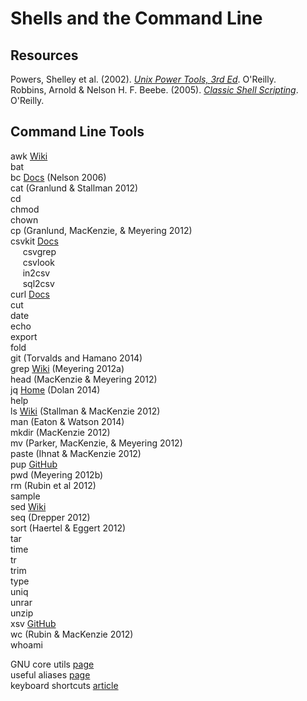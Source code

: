# Shells and the Command Line

## Resources

Powers, Shelley et al. (2002). [_Unix Power Tools, 3rd Ed_](https://resources.oreilly.com/examples/9780596003302/). O'Reilly.<br>
Robbins, Arnold & Nelson H. F. Beebe. (2005). [_Classic Shell Scripting_](https://resources.oreilly.com/examples/9780596005955/). O'Reilly.<br>

## Command Line Tools

awk [Wiki](https://en.wikipedia.org/wiki/AWK)<br>
bat<br>
bc [Docs](https://www.gnu.org/software/bc/) (Nelson 2006)<br>
cat (Granlund & Stallman 2012)<br>
cd<br>
chmod<br>
chown<br>
cp (Granlund, MacKenzie, & Meyering 2012)<br>
csvkit [Docs](https://csvkit.readthedocs.io/en/latest/)<br>
&nbsp;&nbsp;&nbsp;&nbsp;
csvgrep<br>
&nbsp;&nbsp;&nbsp;&nbsp;
csvlook<br>
&nbsp;&nbsp;&nbsp;&nbsp;
in2csv<br>
&nbsp;&nbsp;&nbsp;&nbsp;
sql2csv<br>
curl [Docs](https://everything.curl.dev)<br>
cut<br>
date<br>
echo<br>
export<br>
fold<br>
git (Torvalds and Hamano 2014)<br>
grep [Wiki](https://en.wikipedia.org/wiki/Grep) (Meyering 2012a)<br>
head (MacKenzie & Meyering 2012)<br>
jq [Home](https://stedolan.github.io/jq/) (Dolan 2014)<br>
help<br>
ls [Wiki](https://en.wikipedia.org/wiki/Ls) (Stallman & MacKenzie 2012)<br>
man (Eaton & Watson 2014)<br>
mkdir (MacKenzie 2012)<br>
mv (Parker, MacKenzie, & Meyering 2012)<br>
paste (Ihnat & MacKenzie 2012)<br>
pup [GitHub](https://github.com/EricChiang/pup)<br>
pwd (Meyering 2012b)<br>
rm (Rubin et al 2012)<br>
sample<br>
sed [Wiki](https://en.wikipedia.org/wiki/Sed)<br>
seq (Drepper 2012)<br>
sort (Haertel & Eggert 2012)<br>
tar<br>
time<br>
tr<br>
trim<br>
type<br>
uniq<br>
unrar<br>
unzip<br>
xsv [GitHub](https://github.com/BurntSushi/xsv)<br>
wc (Rubin & MacKenzie 2012)<br>
whoami<br>

GNU core utils [page](https://www.gnu.org/software/coreutils/)<br>
useful aliases [page](https://github.com/chrishwiggins/mise/blob/master/sh/aliases-public.sh)<br>
keyboard shortcuts [article](https://www.howtogeek.com/howto/ubuntu/keyboard-shortcuts-for-bash-command-shell-for-ubuntu-debian-suse-redhat-linux-etc/)<br>
